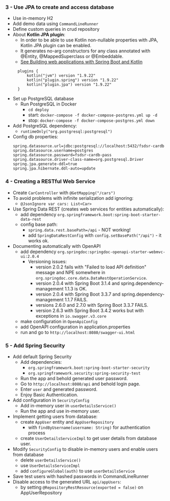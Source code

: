 ### 3 - Use JPA to create and access database

- Use in-memory H2
- Add demo data using `CommandLineRunner`
- Define custom queries in crud repository
- About **Kotlin JPA plugin**:
  - In order to be able to use Kotlin non-nullable properties with JPA, Kotlin JPA plugin can be enabled. 
  - It generates no-arg constructors for any class annotated with @Entity, @MappedSuperclass or @Embeddable.
  - [See Building web applications with Spring Boot and Kotlin](https://spring.io/guides/tutorials/spring-boot-kotlin)
  ```
    plugins {
        kotlin("jvm") version "1.9.22"
        kotlin("plugin.spring") version "1.9.22"
        kotlin("plugin.jpa") version "1.9.22"
    }
    ```
- Set up PostgreSQL database 
  - Run PostgreSQL in Docker
    - `cd deploy`
    - start: `docker-compose -f docker-compose-postgres.yml up -d`
    - stop: `docker-compose -f docker-compose-postgres.yml down`
- Add PostgreSQL dependency:
  - `runtimeOnly("org.postgresql:postgresql")`
- Config db properties:
  ```properties
  spring.datasource.url=jdbc:postgresql://localhost:5432/fsdsr-cardb
  spring.datasource.username=postgres
  spring.datasource.password=fsdsr-cardb-pass
  spring.datasource.driver-class-name=org.postgresql.Driver
  spring.jpa.generate-ddl=true
  spring.jpa.hibernate.ddl-auto=update
  ```

### 4 - Creating a RESTful Web Service

- Create `CarController` with `@GetMapping("/cars")`
- To avoid problems with infinite serialization add ignoring:
  - `@JsonIgnore var cars: List<Car>`
- Use Spring Data REST (creates web services for entities automatically):
  - add dependency `org.springframework.boot:spring-boot-starter-data-rest`
  - config base path:
    - `spring.data.rest.basePath=/api` - NOT working!
    - add `SpringDataRestConfig` with `config.setBasePath("/api")` - it works ok.
- Documenting automatically with OpenAPI 
  - add dependency `org.springdoc:springdoc-openapi-starter-webmvc-ui:2.0.4`
    - Versioning issues: 
      - version 2.0.2 fails with "Failed to load API definition" message and NPE somewhere in `org.springdoc.core.data.DataRestOperationService`.
      - version 2.0.4 with Spring Boot 3.1.4 and spring.dependency-management 1.1.3 is OK.
      - version 2.0.4 with Spring Boot 3.3.7 and spring.dependency-management 1.1.7 FAILS.
      - versions 2.6.0 and 2.7.0 with Spring Boot 3.3.7 FAILS.
      - version 2.6.3 with Spring Boot 3.4.2 works but with exceptions in `io.swagger.v3.core`
  - make configuration in `OpenApiConfig`
  - add OpenAPI configuration in application.properties
  - run and go to `http://localhost:8080/swagger-ui.html`

### 5 - Add Spring Security

- Add default Spring Security
  - Add dependencies:
    - `org.springframework.boot:spring-boot-starter-security`
    - `org.springframework.security:spring-security-test`
  - Run the app and behold generated user password.
  - Go to `http://localhost:8080/api` and behold login page.
  - Enter `user` and generated password.
  - Enjoy Basic Authentication.
- Add configuration in `SecurityConfig`
  - Add in-memory user in `userDetailsService()`
  - Run the app and use in-memory user.
- Implement getting users from database:
  - create `AppUser` entity and `AppUserRepository`
    - with `findByUsername(username: String)` for authentication process
  - create `UserDetailsServiceImpl` to get user details from database user.
- Modify `SecurityConfig` to disable in-memory users and enable users from database
  - delete `userDetailsService()`
  - use `UserDetailsServiceImpl`
  - add `configureGlobal(auth)` to use `userDetailsService`
- Save test users with hashed passwords in CommandLineRunner
- Disable access to the generated URL `api/appUsers`:
  - by setting `@RepositoryRestResource(exported = false)` on AppUserRepository